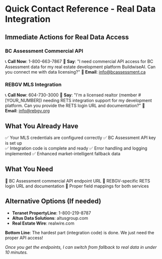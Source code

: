 # Quick Contact Reference - Real Data Integration

## Immediate Actions for Real Data Access

### BC Assessment Commercial API
📞 **Call Now**: 1-800-663-7867
💬 **Say**: "I need commercial API access for BC Assessment data for my real estate development platform BuildwiseAI. Can you connect me with data licensing?"
📧 **Email**: info@bcassessment.ca

### REBGV MLS Integration  
📞 **Call Now**: 604-730-3000
💬 **Say**: "I'm a licensed realtor (member #[YOUR_NUMBER]) needing RETS integration support for my development platform. Can you provide the RETS login URL and documentation?"
📧 **Email**: info@rebgv.org

## What You Already Have
✅ Your MLS credentials are configured correctly
✅ BC Assessment API key is set up  
✅ Integration code is complete and ready
✅ Error handling and logging implemented
✅ Enhanced market-intelligent fallback data

## What You Need
🎯 BC Assessment commercial API endpoint URL
🎯 REBGV-specific RETS login URL and documentation
🎯 Proper field mappings for both services

## Alternative Options (If needed)
- **Teranet PropertyLine**: 1-800-219-8787
- **Altus Data Solutions**: altusgroup.com
- **Real Estate Wire**: realwire.com

**Bottom Line**: The hardest part (integration code) is done. We just need the proper API access!

*Once you get the endpoints, I can switch from fallback to real data in under 10 minutes.*